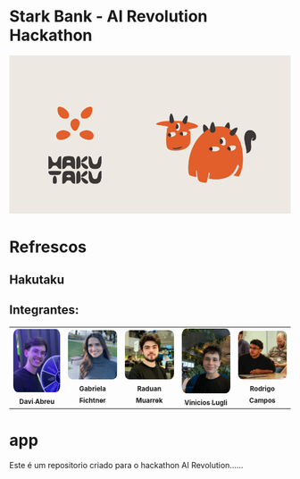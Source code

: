 
# Stark Bank - AI Revolution Hackathon

<p align="center">
<a href= "https://www.inteli.edu.br/"><img src="assets/hakutaku.png" alt="Hakutaku" border="0"></a>
</p>

# Refrescos

## Hakutaku

## Integrantes: 

<div align="center">
  <table>
    <tr>
      <td align="center"><a href="https://www.linkedin.com/in/davi-abreu-da-silveira/"><img style="border-radius: 10%;" src="./assets/Davi.jpg" width="100px;" alt="Davi" /><br><sub><b>Davi Abreu</b></sub></a></td>
      <td align="center"><a href="https://www.linkedin.com/in/gabriela-fichtner/"><img style="border-radius: 10%;" src="./assets/gabriela.jpeg" width="100px;" alt="Gabriela"/><br><sub><b> Gabriela Fichtner</b></sub></a></td>
      <td align="center"><a href="https://www.linkedin.com/in/raduanmuarrek/"><img style="border-radius: 10%;" src="./assets/raduan.jpeg" width="100px;" alt="Raduan"/><br><sub><b>Raduan Muarrek</b></sub></a></td>
      <td align="center"><a href="https://www.linkedin.com/in/vinicioslugli/"><img style="border-radius: 10%;" src="./assets/lugli.jpg" width="100px;" alt="Vinicios"/><br><sub><b>Vinicios Lugli</b></sub></a></td>
      <td align="center"><a href="https://www.linkedin.com/in/rodrigo-campos-8b70191ab/"><img style="border-radius: 10%;" src="./assets/rodrigo.jpeg" width="100px;" alt="Rodrigo"/><br><sub><b>Rodrigo Campos</b></sub></a></td>
    </tr>
  </table>
</div>

# app
Este é um repositorio criado para o hackathon AI Revolution......
